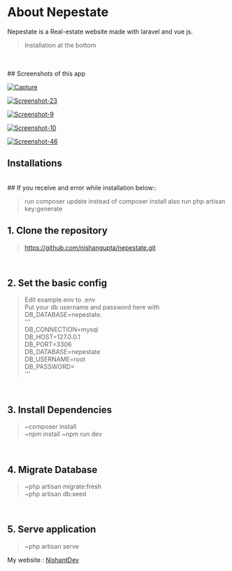 
# About Nepestate

Nepestate is a Real-estate website made with laravel and vue js.
<br />
>Installation at the bottom 
<br />

<br />
## Screenshots of this app

<p>
  <a href="https://i.ibb.co/txwtQLf/Capture.png"><img src="https://i.ibb.co/txwtQLf/Capture.png" target="_blank" alt="Capture" border="0" /></a>
  
  <a href="https://i.ibb.co/Jd3ynrv/Screenshot-23.png"><img src="https://i.ibb.co/Jd3ynrv/Screenshot-23.png" target="_blank" alt="Screenshot-23"
      border="0" /></a>

  <a href="https://i.ibb.co/3S2vMHf/Screenshot-9.png"><img src="https://i.ibb.co/3S2vMHf/Screenshot-9.png" target="_blank" alt="Screenshot-9"
      border="0" /></a>

  <a href="https://i.ibb.co/gtPtw1p/Screenshot-10.png"><img src="https://i.ibb.co/gtPtw1p/Screenshot-10.png" target="_blank" alt="Screenshot-10"
      border="0" /></a>

  <a href="https://i.ibb.co/6BNYSVw/Screenshot-46.png"><img src="https://i.ibb.co/6BNYSVw/Screenshot-46.png" alt="Screenshot-46" border="0" /></a>
</p>

## Installations
<br />
## If you receive and error while installation below::

>run composer update instead of composer install 
>also run php artisan key:generate

## 1. Clone the repository
>https://github.com/nishangupta/nepestate.git

<br />

## 2. Set the basic config

>Edit example.env to .env <br />
>Put your db username and password here with DB_DATABASE=nepestate. <br />
''' <br />
    DB_CONNECTION=mysql <br />
    DB_HOST=127.0.0.1 <br />
    DB_PORT=3306 <br /> 
    DB_DATABASE=nepestate <br />
    DB_USERNAME=root <br />
    DB_PASSWORD= <br />
'''
<br />

## 3. Install Dependencies
>~composer install  <br />
>~npm install
>~npm run dev
<br />

## 4. Migrate Database
>~php artisan migrate:fresh <br />
>~php artisan db:seed <br />
<br />

## 5. Serve application
>~php artisan serve <br />


 My website : [NishantDev](http://nishantdev.epizy.com/)


